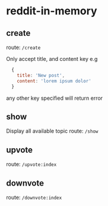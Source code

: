 # reddit-in-memory


## create
route:
`/create`

Only accept title, and content key
e.g
```javascript
  {
    title: 'New post',
    content: 'lorem ipsum dolor'
  }
```
any other key specified will return error

## show
Display all available topic
route:
`/show`

## upvote
route:
`/upvote:index`

## downvote
route:
`/downvote:index`
